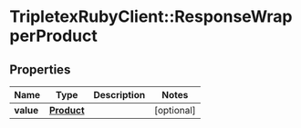 # TripletexRubyClient::ResponseWrapperProduct

## Properties
Name | Type | Description | Notes
------------ | ------------- | ------------- | -------------
**value** | [**Product**](Product.md) |  | [optional] 


